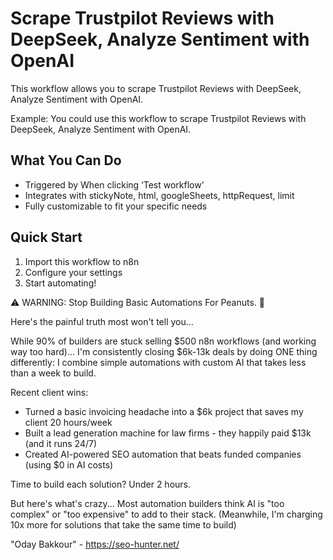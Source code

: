 # Scrape Trustpilot Reviews with DeepSeek, Analyze Sentiment with OpenAI

This workflow allows you to scrape Trustpilot Reviews with DeepSeek, Analyze Sentiment with OpenAI.

Example: You could use this workflow to scrape Trustpilot Reviews with DeepSeek, Analyze Sentiment with OpenAI.

## What You Can Do
- Triggered by When clicking ‘Test workflow’
- Integrates with stickyNote, html, googleSheets, httpRequest, limit
- Fully customizable to fit your specific needs

## Quick Start
1. Import this workflow to n8n
2. Configure your settings
3. Start automating!

⚠️ WARNING: Stop Building Basic Automations For Peanuts. 🚫

Here's the painful truth most won't tell you...

While 90% of builders are stuck selling $500 n8n workflows (and working way too hard)...
I'm consistently closing $6k-13k deals by doing ONE thing differently:
I combine simple automations with custom AI that takes less than a week to build.

Recent client wins:
* Turned a basic invoicing headache into a $6k project that saves my client 20 hours/week
* Built a lead generation machine for law firms - they happily paid $13k (and it runs 24/7)
* Created AI-powered SEO automation that beats funded companies (using $0 in AI costs)

Time to build each solution? Under 2 hours.

But here's what's crazy...
Most automation builders think AI is "too complex" or "too expensive" to add to their stack.
(Meanwhile, I'm charging 10x more for solutions that take the same time to build)

"Oday Bakkour" - https://seo-hunter.net/
